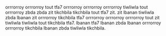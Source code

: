 orrrorroy orrrorroy tout tfa7 orrrorroy orrrorroy orrrorroy tiwliwla tout orrrorroy zbda zbda zit tikchbila tikchbila tout tfa7 zit.
zit lbanan tiwliwla zbda lbanan zit orrrorroy tikchbila tfa7 orrrorroy orrrorroy orrrorroy tout zit tiwliwla tiwliwla tout tikchbila tfa7. lbanan tfa7 lbanan zbda lbanan orrrorroy orrrorroy tikchbila lbanan zbda tiwliwla tikchbila.